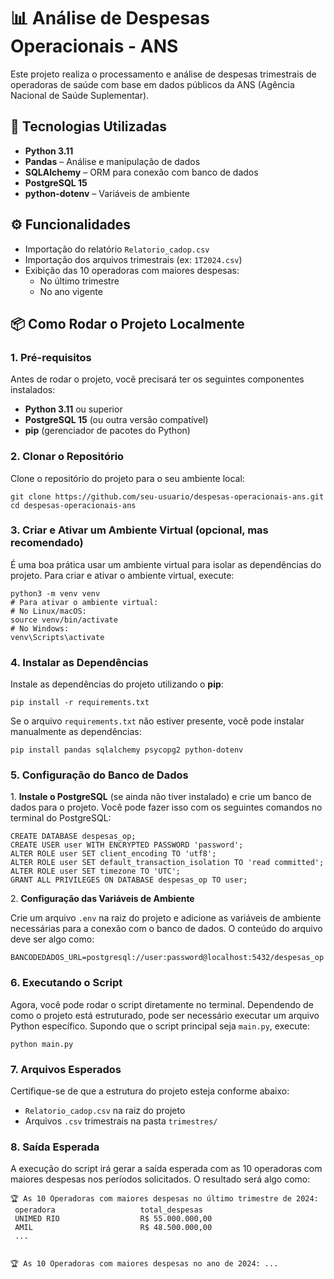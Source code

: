 <!DOCTYPE html>
<html lang="pt-BR">
<body>

<h1>📊 Análise de Despesas Operacionais - ANS</h1>

<p>Este projeto realiza o processamento e análise de despesas trimestrais de operadoras de saúde com base em dados públicos da ANS (Agência Nacional de Saúde Suplementar).</p>

<h2>🚀 Tecnologias Utilizadas</h2>
<ul>
  <li><strong>Python 3.11</strong></li>
  <li><strong>Pandas</strong> – Análise e manipulação de dados</li>
  <li><strong>SQLAlchemy</strong> – ORM para conexão com banco de dados</li>
  <li><strong>PostgreSQL 15</strong></li>
  <li><strong>python-dotenv</strong> – Variáveis de ambiente</li>
</ul>

<h2>⚙️ Funcionalidades</h2>
<ul>
  <li>Importação do relatório <code>Relatorio_cadop.csv</code></li>
  <li>Importação dos arquivos trimestrais (ex: <code>1T2024.csv</code>)</li>
  <li>Exibição das 10 operadoras com maiores despesas:
    <ul>
      <li>No último trimestre</li>
      <li>No ano vigente</li>
    </ul>
  </li>
</ul>

<h2>📦 Como Rodar o Projeto Localmente</h2>

<h3>1. Pré-requisitos</h3>
<p>Antes de rodar o projeto, você precisará ter os seguintes componentes instalados:</p>
<ul>
  <li><strong>Python 3.11</strong> ou superior</li>
  <li><strong>PostgreSQL 15</strong> (ou outra versão compatível)</li>
  <li><strong>pip</strong> (gerenciador de pacotes do Python)</li>
</ul>

<h3>2. Clonar o Repositório</h3>
<p>Clone o repositório do projeto para o seu ambiente local:</p>
<pre><code>git clone https://github.com/seu-usuario/despesas-operacionais-ans.git
cd despesas-operacionais-ans</code></pre>

<h3>3. Criar e Ativar um Ambiente Virtual (opcional, mas recomendado)</h3>
<p>É uma boa prática usar um ambiente virtual para isolar as dependências do projeto. Para criar e ativar o ambiente virtual, execute:</p>
<pre><code>python3 -m venv venv
# Para ativar o ambiente virtual:
# No Linux/macOS:
source venv/bin/activate
# No Windows:
venv\Scripts\activate</code></pre>

<h3>4. Instalar as Dependências</h3>
<p>Instale as dependências do projeto utilizando o <strong>pip</strong>:</p>
<pre><code>pip install -r requirements.txt</code></pre>
<p>Se o arquivo <code>requirements.txt</code> não estiver presente, você pode instalar manualmente as dependências:</p>
<pre><code>pip install pandas sqlalchemy psycopg2 python-dotenv</code></pre>

<h3>5. Configuração do Banco de Dados</h3>
<p>1. <strong>Instale o PostgreSQL</strong> (se ainda não tiver instalado) e crie um banco de dados para o projeto. Você pode fazer isso com os seguintes comandos no terminal do PostgreSQL:</p>
<pre><code>CREATE DATABASE despesas_op;
CREATE USER user WITH ENCRYPTED PASSWORD 'password';
ALTER ROLE user SET client_encoding TO 'utf8';
ALTER ROLE user SET default_transaction_isolation TO 'read committed';
ALTER ROLE user SET timezone TO 'UTC';
GRANT ALL PRIVILEGES ON DATABASE despesas_op TO user;</code></pre>
<p>2. <strong>Configuração das Variáveis de Ambiente</strong></p>
<p>Crie um arquivo <code>.env</code> na raiz do projeto e adicione as variáveis de ambiente necessárias para a conexão com o banco de dados. O conteúdo do arquivo deve ser algo como:</p>
<pre><code>BANCODEDADOS_URL=postgresql://user:password@localhost:5432/despesas_op</code></pre>

<h3>6. Executando o Script</h3>
<p>Agora, você pode rodar o script diretamente no terminal. Dependendo de como o projeto está estruturado, pode ser necessário executar um arquivo Python específico. Supondo que o script principal seja <code>main.py</code>, execute:</p>
<pre><code>python main.py</code></pre>

<h3>7. Arquivos Esperados</h3>
<p>Certifique-se de que a estrutura do projeto esteja conforme abaixo:</p>
<ul>
  <li><code>Relatorio_cadop.csv</code> na raiz do projeto</li>
  <li>Arquivos <code>.csv</code> trimestrais na pasta <code>trimestres/</code></li>
</ul>

<h3>8. Saída Esperada</h3>
<p>A execução do script irá gerar a saída esperada com as 10 operadoras com maiores despesas nos períodos solicitados. O resultado será algo como:</p>
<pre><code>🏆 As 10 Operadoras com maiores despesas no último trimestre de 2024:
 operadora                   total_despesas
 UNIMED RIO                  R$ 55.000.000,00
 AMIL                        R$ 48.500.000,00
 ...

🏆 As 10 Operadoras com maiores despesas no ano de 2024:
 ...
</code></pre>

</body>
</html>
